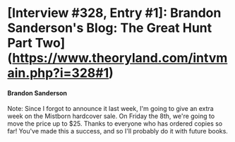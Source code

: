 # [Interview #328, Entry #1]: Brandon Sanderson's Blog: The Great Hunt Part Two](https://www.theoryland.com/intvmain.php?i=328#1)

#### Brandon Sanderson

Note: Since I forgot to announce it last week, I'm going to give an extra week on the Mistborn hardcover sale. On Friday the 8th, we're going to move the price up to $25. Thanks to everyone who has ordered copies so far! You've made this a success, and so I'll probably do it with future books.

